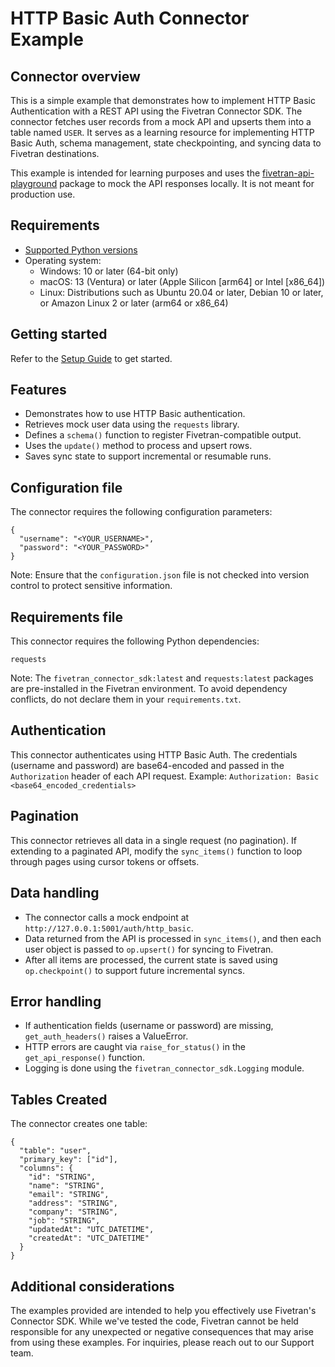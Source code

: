 # HTTP Basic Auth Connector Example

## Connector overview
This is a simple example that demonstrates how to implement HTTP Basic Authentication with a REST API using the Fivetran Connector SDK. The connector fetches user records from a mock API and upserts them into a table named `USER`. It serves as a learning resource for implementing HTTP Basic Auth, schema management, state checkpointing, and syncing data to Fivetran destinations.

This example is intended for learning purposes and uses the [fivetran-api-playground](https://pypi.org/project/fivetran-api-playground/) package to mock the API responses locally. It is not meant for production use.

## Requirements
- [Supported Python versions](https://github.com/fivetran/fivetran_connector_sdk/blob/main/README.md#requirements)   
- Operating system:
  - Windows: 10 or later (64-bit only)
  - macOS: 13 (Ventura) or later (Apple Silicon [arm64] or Intel [x86_64])
  - Linux: Distributions such as Ubuntu 20.04 or later, Debian 10 or later, or Amazon Linux 2 or later (arm64 or x86_64)

## Getting started
Refer to the [Setup Guide](https://fivetran.com/docs/connectors/connector-sdk/setup-guide) to get started.

## Features
- Demonstrates how to use HTTP Basic authentication.
- Retrieves mock user data using the `requests` library.
- Defines a `schema()` function to register Fivetran-compatible output.
- Uses the `update()` method to process and upsert rows.
- Saves sync state to support incremental or resumable runs.

## Configuration file
The connector requires the following configuration parameters: 

```
{
  "username": "<YOUR_USERNAME>",
  "password": "<YOUR_PASSWORD>"
}
```

Note: Ensure that the `configuration.json` file is not checked into version control to protect sensitive information.

## Requirements file
This connector requires the following Python dependencies:

```
requests
```

Note: The `fivetran_connector_sdk:latest` and `requests:latest` packages are pre-installed in the Fivetran environment. To avoid dependency conflicts, do not declare them in your `requirements.txt`.

## Authentication
This connector authenticates using HTTP Basic Auth. The credentials (username and password) are base64-encoded and passed in the `Authorization` header of each API request.
Example:
`Authorization: Basic <base64_encoded_credentials>`

## Pagination
This connector retrieves all data in a single request (no pagination). If extending to a paginated API, modify the `sync_items()` function to loop through pages using cursor tokens or offsets.

## Data handling
- The connector calls a mock endpoint at `http://127.0.0.1:5001/auth/http_basic`.
- Data returned from the API is processed in `sync_items()`, and then each user object is passed to `op.upsert()` for syncing to Fivetran.
- After all items are processed, the current state is saved using `op.checkpoint()` to support future incremental syncs.

## Error handling
- If authentication fields (username or password) are missing, `get_auth_headers()` raises a ValueError.
- HTTP errors are caught via `raise_for_status()` in the `get_api_response()` function.
- Logging is done using the `fivetran_connector_sdk.Logging` module.

## Tables Created
The connector creates one table:

```
{
  "table": "user",
  "primary_key": ["id"],
  "columns": {
    "id": "STRING",
    "name": "STRING",
    "email": "STRING",
    "address": "STRING",
    "company": "STRING",
    "job": "STRING",
    "updatedAt": "UTC_DATETIME",
    "createdAt": "UTC_DATETIME"
  }
}
```

## Additional considerations

The examples provided are intended to help you effectively use Fivetran's Connector SDK. While we've tested the code, Fivetran cannot be held responsible for any unexpected or negative consequences that may arise from using these examples. For inquiries, please reach out to our Support team.
